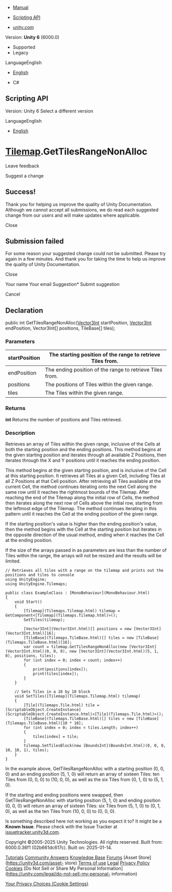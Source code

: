 [ ]()

  * [Manual](../Manual/index.html)
  * [Scripting API](../ScriptReference/index.html)

  * [unity.com](https://unity.com/)

Version: **Unity 6** (6000.0)

  * Supported
  * Legacy

LanguageEnglish

  * [English]()

  * C#

[ ](https://docs.unity3d.com)

## Scripting API

Version: Unity 6 Select a different version

LanguageEnglish

  * [English]()

#  [Tilemap](Tilemaps.Tilemap.html).GetTilesRangeNonAlloc

Leave feedback

Suggest a change

## Success!

Thank you for helping us improve the quality of Unity Documentation. Although
we cannot accept all submissions, we do read each suggested change from our
users and will make updates where applicable.

Close

## Submission failed

For some reason your suggested change could not be submitted. Please <a>try
again</a> in a few minutes. And thank you for taking the time to help us
improve the quality of Unity Documentation.

Close

Your name Your email Suggestion* Submit suggestion

Cancel

[ ]()

## Declaration

public int GetTilesRangeNonAlloc([Vector3Int](Vector3Int.html) startPosition,
[Vector3Int](Vector3Int.html) endPosition, Vector3Int[] positions, TileBase[]
tiles);

### Parameters

startPosition | The starting position of the range to retrieve Tiles from.  
---|---  
endPosition | The ending position of the range to retrieve Tiles from.  
positions | The positions of Tiles within the given range.  
tiles | The Tiles within the given range.  
  
### Returns

**int** Returns the number of positions and Tiles retrieved.

### Description

Retrieves an array of Tiles within the given range, inclusive of the Cells at
both the starting position and the ending positions. This method begins at the
given starting position and iterates through all available Z Positions, then
iterates through the X and Y positions until it reaches the ending position.

This method begins at the given starting position, and is inclusive of the
Cell at this starting position. It retrieves all Tiles at a given Cell,
including Tiles at all Z Positions at that Cell position. After retrieving all
Tiles available at the current Cell, the method continues iterating onto the
next Cell along the same row until it reaches the rightmost bounds of the
Tilemap. After reaching the end of the Tilemap along the initial row of Cells,
the method then iterates along the next row of Cells above the initial row,
starting from the leftmost edge of the Tilemap. The method continues iterating
in this pattern until it reaches the Cell at the ending position of the given
range.  
  
If the starting position's value is higher than the ending position's value,
then the method begins with the Cell at the starting position but iterates in
the opposite direction of the usual method, ending when it reaches the Cell at
the ending position.  
  
If the size of the arrays passed in as parameters are less than the number of
Tiles within the range, the arrays will not be resized and the results will be
limited.

    
    
    // Retrieves all tiles with a range on the tilemap and prints out the positions and tiles to console
    using UnityEngine;
    using UnityEngine.Tilemaps;  
      
    public class ExampleClass : [MonoBehaviour](MonoBehaviour.html)
    {
        void Start()
        {
            [Tilemap](Tilemaps.Tilemap.html) tilemap = GetComponent<[Tilemap](Tilemaps.Tilemap.html)>();
            SetTiles(tilemap);  
      
            [Vector3Int](Vector3Int.html)[] positions = new [Vector3Int](Vector3Int.html)[16];
            [TileBase](Tilemaps.TileBase.html)[] tiles = new [TileBase](Tilemaps.TileBase.html)[16];
            var count = tilemap.GetTilesRangeNonAlloc(new [Vector3Int](Vector3Int.html)(0, 0, 0), new [Vector3Int](Vector3Int.html)(5, 1, 0), positions, tiles);
            for (int index = 0; index < count; index++)
            {
                print(positions[index]);
                print(tiles[index]);
            }
        }  
      
        // Sets Tiles in a 10 by 10 block
        void SetTiles([Tilemap](Tilemaps.Tilemap.html) tilemap)
        {
            [Tile](Tilemaps.Tile.html) tile = [ScriptableObject.CreateInstance](ScriptableObject.CreateInstance.html)<[Tile](Tilemaps.Tile.html)>();
            [TileBase](Tilemaps.TileBase.html)[] tiles = new [TileBase](Tilemaps.TileBase.html)[10 * 10];
            for (int index = 0; index < tiles.Length; index++)
            {
                tiles[index] = tile;
            }
            tilemap.SetTilesBlock(new [BoundsInt](BoundsInt.html)(0, 0, 0, 10, 10, 1), tiles);
        }
    }
    

In the example above, GetTilesRangeNonAlloc with a starting position (0, 0, 0)
and an ending position (5, 1, 0) will return an array of sixteen Tiles: ten
Tiles from (0, 0, 0) to (10, 0, 0), as well as the six Tiles from (0, 1, 0) to
(5, 1, 0).  
  
If the starting and ending positions were swapped, then GetTilesRangeNonAlloc
with starting position (5, 1, 0) and ending position (0, 0, 0) will return an
array of sixteen Tiles: six Tiles from (5, 1, 0) to (0, 1, 0), as well as the
ten Tiles from (10, 0, 0) to (0, 0, 0).

Is something described here not working as you expect it to? It might be a
**Known Issue**. Please check with the Issue Tracker at
[issuetracker.unity3d.com](https://issuetracker.unity3d.com).

Copyright ©2005-2025 Unity Technologies. All rights reserved. Built from:
6000.0.36f1 (02b661dc617c). Built on: 2025-01-14.

[Tutorials](https://unity3d.com/learn) [Community
Answers](https://answers.unity3d.com) [Knowledge
Base](https://support.unity3d.com/hc/en-us)
[Forums](https://forum.unity3d.com) [Asset Store](https://unity3d.com/asset-
store) [Terms of use](https://docs.unity3d.com/Manual/TermsOfUse.html)
[Legal](https://unity.com/legal) [Privacy
Policy](https://unity.com/legal/privacy-policy)
[Cookies](https://unity.com/legal/cookie-policy) [Do Not Sell or Share My
Personal Information](https://unity.com/legal/do-not-sell-my-personal-
information)

[Your Privacy Choices (Cookie Settings)](javascript:void\(0\);)

